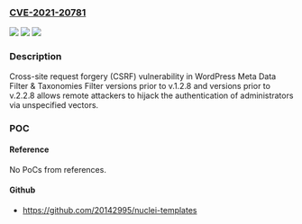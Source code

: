 ### [CVE-2021-20781](https://cve.mitre.org/cgi-bin/cvename.cgi?name=CVE-2021-20781)
![](https://img.shields.io/static/v1?label=Product&message=WordPress%20Meta%20Data%20Filter%20%26%20Taxonomies%20Filter&color=blue)
![](https://img.shields.io/static/v1?label=Version&message=versions%20prior%20to%20v.1.2.8%20and%20versions%20prior%20to%20v.2.2.8%20&color=brightgreen)
![](https://img.shields.io/static/v1?label=Vulnerability&message=Cross-site%20request%20forgery&color=brightgreen)

### Description

Cross-site request forgery (CSRF) vulnerability in WordPress Meta Data Filter & Taxonomies Filter versions prior to v.1.2.8 and versions prior to v.2.2.8 allows remote attackers to hijack the authentication of administrators via unspecified vectors.

### POC

#### Reference
No PoCs from references.

#### Github
- https://github.com/20142995/nuclei-templates

